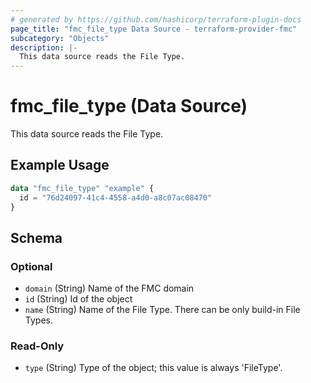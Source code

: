 ```yaml
---
# generated by https://github.com/hashicorp/terraform-plugin-docs
page_title: "fmc_file_type Data Source - terraform-provider-fmc"
subcategory: "Objects"
description: |-
  This data source reads the File Type.
---
```


# fmc_file_type (Data Source)

This data source reads the File Type.

## Example Usage

```terraform
data "fmc_file_type" "example" {
  id = "76d24097-41c4-4558-a4d0-a8c07ac08470"
}
```

<!-- schema generated by tfplugindocs -->
## Schema

### Optional

- `domain` (String) Name of the FMC domain
- `id` (String) Id of the object
- `name` (String) Name of the File Type. There can be only build-in File Types.

### Read-Only

- `type` (String) Type of the object; this value is always 'FileType'.
